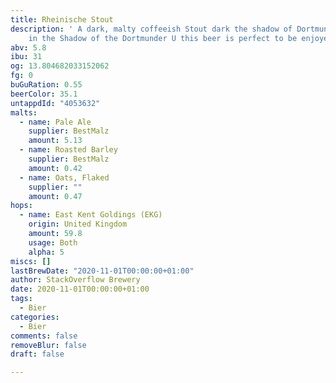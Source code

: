 ```yaml
---
title: Rheinische Stout
description: ' A dark, malty coffeeish Stout dark the shadow of Dortmunder U.Brewed
    in the Shadow of the Dortmunder U this beer is perfect to be enjoyed in the winter. '
abv: 5.8
ibu: 31
og: 13.804682033152062
fg: 0
buGuRation: 0.55
beerColor: 35.1
untappdId: "4053632"
malts:
  - name: Pale Ale
    supplier: BestMalz
    amount: 5.13
  - name: Roasted Barley
    supplier: BestMalz
    amount: 0.42
  - name: Oats, Flaked
    supplier: ""
    amount: 0.47
hops:
  - name: East Kent Goldings (EKG)
    origin: United Kingdom
    amount: 59.8
    usage: Both
    alpha: 5
miscs: []
lastBrewDate: "2020-11-01T00:00:00+01:00"
author: StackOverflow Brewery
date: 2020-11-01T00:00:00+01:00
tags:
  - Bier
categories:
  - Bier
comments: false
removeBlur: false
draft: false

---
```

